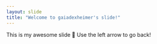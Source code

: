 ```yaml
---
layout: slide
title: "Welcome to gaiadexheimer's slide!"
---
```

This is my awesome slide :tada: 
Use the left arrow to go back!

